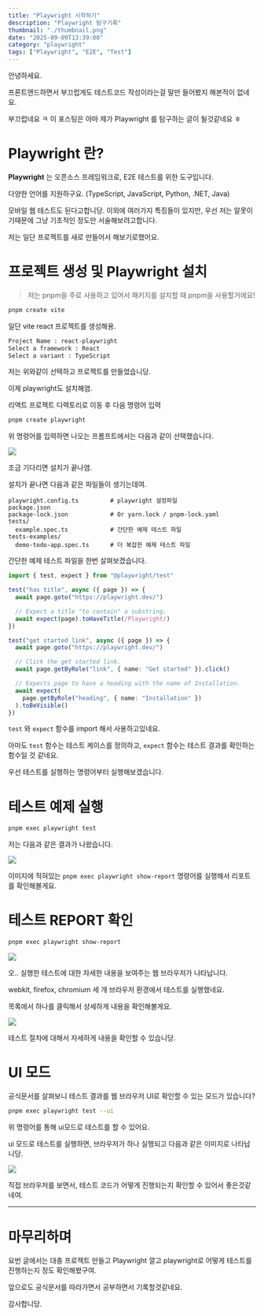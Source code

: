 ```yaml
---
title: "Playwright 시작하기"
description: "Playwright 탐구기록"
thumbnail: "./thumbnail.png"
date: "2025-09-09T13:39:00"
category: "playwright"
tags: ["Playwright", "E2E", "Test"]
---
```


안녕하세요.

프론트엔드하면서 부끄럽게도 테스트코드 작성이라는걸 말만 들어봤지 해본적이 없네요.

부끄럽네요 ㅋ 이 포스팅은 아마 제가 Playwright 를 탐구하는 글이 될것같네요 ㅎ

# Playwright 란?

**Playwright** 는 오픈소스 프레임워크로, E2E 테스트를 위한 도구입니다.

다양한 언어를 지원하구요. (TypeScript, JavaScript, Python, .NET, Java)

모바일 웹 테스트도 된다고합니당. 이외에 여러가지 특징들이 있지만, 우선 저는 알못이기때문에 그냥 기초적인 정도만 서술해보려고합니다.

저는 일단 프로젝트를 새로 만들어서 해보기로했어요.

# 프로젝트 생성 및 Playwright 설치

> 저는 pnpm을 주로 사용하고 있어서 패키지를 설치할 때 pnpm을 사용할거에요!

```bash
pnpm create vite
```

일단 vite react 프로젝트를 생성해용.

```bash
Project Name : react-playwright
Select a framework : React
Select a variant : TypeScript
```

저는 위와같이 선택하고 프로젝트를 만들었습니당.

이제 playwright도 설치해염.

리액트 프로젝트 디렉토리로 이동 후 다음 명령어 입력

```bash
pnpm create playwright
```

위 명령어를 입력하면 나오는 프롬프트에서는 다음과 같이 선택했습니다.

![](./bash01.png)

조금 기다리면 설치가 끝나염.

설치가 끝나면 다음과 같은 파일들이 생기는데여.

```
playwright.config.ts         # playwright 설정파일
package.json
package-lock.json            # Or yarn.lock / pnpm-lock.yaml
tests/
  example.spec.ts            # 간단한 예제 테스트 파일
tests-examples/
  demo-todo-app.spec.ts      # 더 복잡한 예제 테스트 파일
```

간단한 예제 테스트 파일을 한번 살펴보겠습니다.

```ts
import { test, expect } from "@playwright/test"

test("has title", async ({ page }) => {
  await page.goto("https://playwright.dev/")

  // Expect a title "to contain" a substring.
  await expect(page).toHaveTitle(/Playwright/)
})

test("get started link", async ({ page }) => {
  await page.goto("https://playwright.dev/")

  // Click the get started link.
  await page.getByRole("link", { name: "Get started" }).click()

  // Expects page to have a heading with the name of Installation.
  await expect(
    page.getByRole("heading", { name: "Installation" })
  ).toBeVisible()
})
```

`test` 와 `expect` 함수를 import 해서 사용하고있네요.

아마도 `test` 함수는 테스트 케이스를 정의하고, `expect` 함수는 테스트 결과를 확인하는 함수일 것 같네요.

우선 테스트를 실행하는 명령어부터 실행해보겠습니다.

# 테스트 예제 실행

```bash
pnpm exec playwright test
```

저는 다음과 같은 결과가 나왔습니다.

![](./test-result01.png)

이미지에 적혀있는 `pnpm exec playwright show-report` 명령어를 실행해서 리포트를 확인해볼게요.

# 테스트 REPORT 확인

```bash
pnpm exec playwright show-report
```

![](./test-result02.png)

오.. 실행한 테스트에 대한 자세한 내용을 보여주는 웹 브라우저가 나타납니다.

webkit, firefox, chromium 세 개 브라우저 환경에서 테스트를 실행했네요.

목록에서 하나를 클릭해서 상세하게 내용을 확인해볼게요.

![](./test-result03.png)

테스트 절차에 대해서 자세하게 내용을 확인할 수 있습니당.

# UI 모드

공식문서를 살펴보니 테스트 결과를 웹 브라우저 UI로 확인할 수 있는 모드가 있습니다?

```bash
pnpm exec playwright test --ui
```

위 명령어를 통해 ui모드로 테스트를 할 수 있어요.

ui 모드로 테스트를 실행하면, 브라우저가 하나 실행되고 다음과 같은 이미지로 나타납니당.

![](./ui-mode.png)

직접 브라우저를 보면서, 테스트 코드가 어떻게 진행되는지 확인할 수 있어서 좋은것같네여.

<hr />

# 마무리하며

요번 글에서는 대충 프로젝트 만들고 Playwright 깔고 playwright로 어떻게 테스트를 진행하는지 정도 확인해봤구여.

앞으로도 공식문서를 따라가면서 공부하면서 기록할것같네요.

감사합니당.
